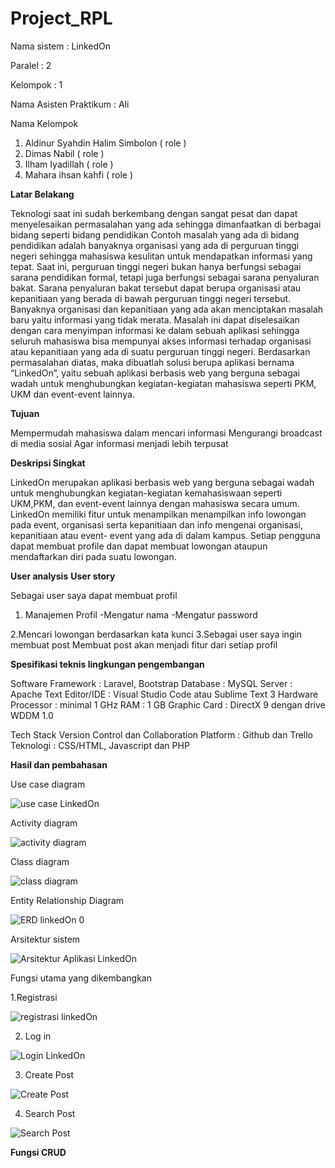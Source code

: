 # Project_RPL


Nama sistem : LinkedOn 

Paralel : 2 

Kelompok : 1 

Nama Asisten Praktikum : Ali


Nama Kelompok
1. Aldinur Syahdin Halim Simbolon ( role )
2. Dimas Nabil ( role )
3. Ilham Iyadillah ( role )
4. Mahara ihsan kahfi ( role )

**Latar Belakang**
	
Teknologi saat ini sudah berkembang dengan sangat pesat dan dapat menyelesaikan permasalahan yang ada sehingga dimanfaatkan di berbagai bidang seperti bidang pendidikan Contoh 
masalah yang ada di bidang pendidikan adalah banyaknya organisasi yang ada di perguruan tinggi negeri sehingga mahasiswa kesulitan untuk mendapatkan informasi yang tepat. Saat 
ini, perguruan tinggi negeri bukan hanya berfungsi sebagai sarana pendidikan formal, tetapi juga berfungsi sebagai sarana penyaluran bakat. Sarana penyaluran bakat tersebut 
dapat berupa organisasi atau kepanitiaan yang berada di bawah perguruan tinggi negeri tersebut. Banyaknya organisasi dan kepanitiaan yang ada akan menciptakan masalah baru yaitu 
informasi yang tidak merata. Masalah ini dapat diselesaikan dengan cara menyimpan informasi ke dalam sebuah aplikasi sehingga seluruh mahasiswa bisa mempunyai akses informasi 
terhadap organisasi atau kepanitiaan yang ada di suatu perguruan tinggi negeri. Berdasarkan permasalahan diatas, maka dibuatlah solusi berupa aplikasi bernama “LinkedOn”, yaitu 
sebuah aplikasi berbasis web yang berguna sebagai wadah untuk menghubungkan kegiatan-kegiatan mahasiswa seperti PKM, UKM dan event-event lainnya.

**Tujuan**

Mempermudah mahasiswa dalam mencari informasi
Mengurangi broadcast di media sosial
Agar informasi menjadi lebih terpusat

**Deskripsi Singkat**
	
LinkedOn merupakan aplikasi berbasis web yang berguna sebagai wadah untuk menghubungkan kegiatan-kegiatan kemahasiswaan seperti UKM,PKM, dan event-event lainnya dengan mahasiswa 
secara umum. LinkedOn memiliki fitur untuk menampilkan menampilkan info lowongan pada event, organisasi serta kepanitiaan dan info mengenai organisasi, kepanitiaan atau event-
event yang ada di dalam kampus.  Setiap pengguna dapat membuat profile dan dapat membuat lowongan ataupun mendaftarkan diri pada suatu lowongan. 
	
**User analysis**
**User story**

Sebagai user saya dapat membuat profil
1. Manajemen Profil
-Mengatur nama
-Mengatur password

2.Mencari lowongan berdasarkan kata kunci
3.Sebagai user saya ingin membuat post
Membuat post akan menjadi fitur dari setiap profil

**Spesifikasi teknis lingkungan pengembangan**

Software
Framework : Laravel, Bootstrap
Database : MySQL
Server : Apache
Text Editor/IDE : Visual Studio Code atau Sublime Text 3
Hardware
Processor : minimal 1 GHz
RAM : 1 GB
Graphic Card : DirectX 9 dengan drive WDDM 1.0

Tech Stack
Version Control dan Collaboration Platform : Github dan Trello
Teknologi : CSS/HTML, Javascript dan PHP

**Hasil dan pembahasan**

Use case diagram

![use case LinkedOn](https://user-images.githubusercontent.com/72461590/121895926-f5338380-cd4a-11eb-9664-b361cae509b7.png)

Activity diagram 

![activity diagram](https://user-images.githubusercontent.com/72461590/121897351-78a1a480-cd4c-11eb-83ad-0b649d3828d0.jpg)

Class diagram 

![class diagram](https://user-images.githubusercontent.com/72461590/121897476-9f5fdb00-cd4c-11eb-839f-e0533aff982b.png)

Entity Relationship Diagram 

![ERD linkedOn 0](https://user-images.githubusercontent.com/72461590/121897569-b56d9b80-cd4c-11eb-8e7e-8059f14e1f98.png)

Arsitektur sistem

![Arsitektur Aplikasi LinkedOn](https://user-images.githubusercontent.com/72461590/121897665-cfa77980-cd4c-11eb-921b-49e414debd3e.png)

Fungsi utama yang dikembangkan

1.Registrasi

![registrasi linkedOn](https://user-images.githubusercontent.com/72461590/121897784-ec43b180-cd4c-11eb-99dc-a45bb8c03acb.png)

2. Log in

![Login LinkedOn](https://user-images.githubusercontent.com/72461590/121897885-01b8db80-cd4d-11eb-9a71-9cc64e9840dc.png)

3. Create Post

![Create Post](https://user-images.githubusercontent.com/72461590/121897979-1bf2b980-cd4d-11eb-8199-3dcb3c4ec849.png)

4. Search Post

![Search Post](https://user-images.githubusercontent.com/72461590/121898083-362c9780-cd4d-11eb-82c8-dcec1b472fd8.png)

**Fungsi CRUD**



